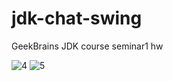 # jdk-chat-swing
GeekBrains JDK course seminar1 hw

![4](https://github.com/pashtetrus33/jdk-chat-swing/assets/86385554/0d3373c6-b146-4775-b32a-124b38561007)
![5](https://github.com/pashtetrus33/jdk-chat-swing/assets/86385554/00459b65-4fbf-42ca-b38f-578df98992a0)
